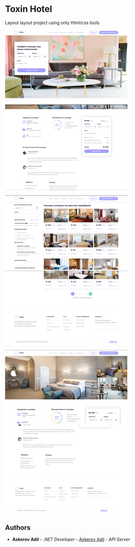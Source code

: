# Toxin Hotel

Layout layout project using only Html/css tools

<p float="flex">
  <img src="https://github.com/AskerovAdil/Hotel/blob/master/Toxin/search.png" width="400" />
  <img src="https://github.com/AskerovAdil/Hotel/blob/master/Toxin/room2.png"  width="400"/> 
</p>
  
<p float="flex">
    <img src="https://github.com/AskerovAdil/Hotel/blob/master/Toxin/set1.png" width="400"/>
  <img src="https://github.com/AskerovAdil/Hotel/blob/master/Toxin/set2.png" width="400" />
</p>
<p class="flex">
  <img  src="https://github.com/AskerovAdil/Hotel/blob/master/Toxin/room.png" width="400"/>
  <img src="https://github.com/AskerovAdil/Hotel/blob/master/Toxin/room3.png"  width="400"/> 
</p>

## Authors

* **Askerov Adil** - *.NET Developer* - [Askerov Adil](https://github.com/AskerovAdil) - *API Server*
